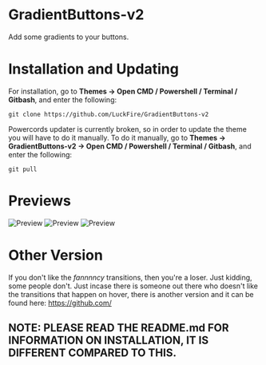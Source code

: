 # GradientButtons-v2
Add some gradients to your buttons.

# Installation and Updating
For installation, go to **Themes -> Open CMD / Powershell / Terminal / Gitbash**, and enter the following:
```
git clone https://github.com/LuckFire/GradientButtons-v2
```

Powercords updater is currently broken, so in order to update the theme you will have to do it manually. To do it manually, go to **Themes -> GradientButtons-v2 -> Open CMD / Powershell / Terminal / Gitbash**, and enter the following:
```
git pull
```

# Previews
![Preview](./Previews/Server.png)
![Preview](./Previews/StatusPicker.png)
![Preview](./Previews/Message.png)

# Other Version
If you don't like the *fannnncy* transitions, then you're a loser. Just kidding, some people don't. Just incase there is someone out there who doesn't like the transitions that happen on hover, there is another version and it can be found here: https://github.com/

## NOTE: PLEASE READ THE README.md FOR INFORMATION ON INSTALLATION, IT IS DIFFERENT COMPARED TO THIS.
